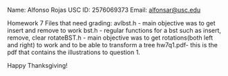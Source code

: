 Name: Alfonso Rojas
USC ID: 2576069373
Email: alfonsar@usc.edu

Homework 7 Files that need grading:
avlbst.h - main objective was to get insert and remove to work
bst.h - regular functions for a bst such as insert, remove, clear
rotateBST.h - main objective was to get rotations(both left and right) to work and to be able to transform a tree
hw7q1.pdf- this is the pdf that contains the illustrations to question 1.

Happy Thanksgiving!